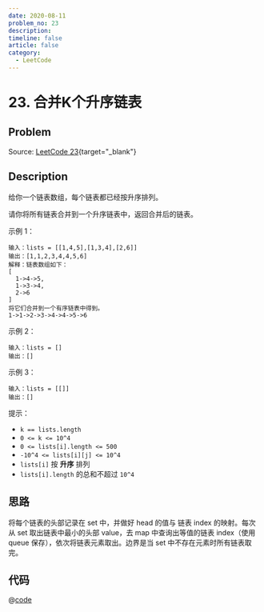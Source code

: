 ```yaml
---
date: 2020-08-11
problem_no: 23
description:
timeline: false
article: false
category:
  - LeetCode
---
```


# 23. 合并K个升序链表

## Problem

Source: [LeetCode 23](https://leetcode-cn.com/problems/merge-k-sorted-lists/){target="_blank"}

## Description

给你一个链表数组，每个链表都已经按升序排列。

请你将所有链表合并到一个升序链表中，返回合并后的链表。

示例 1：

```text
输入：lists = [[1,4,5],[1,3,4],[2,6]]
输出：[1,1,2,3,4,4,5,6]
解释：链表数组如下：
[
  1->4->5,
  1->3->4,
  2->6
]
将它们合并到一个有序链表中得到。
1->1->2->3->4->4->5->6
```

示例 2：

```text
输入：lists = []
输出：[]
```

示例 3：

```text
输入：lists = [[]]
输出：[]
```

提示：

- `k == lists.length`
- `0 <= k <= 10^4`
- `0 <= lists[i].length <= 500`
- `-10^4 <= lists[i][j] <= 10^4`
- `lists[i]` 按 **升序** 排列
- `lists[i].length` 的总和不超过 `10^4`

## 思路

将每个链表的头部记录在 set 中，并做好 head 的值与 链表 index 的映射。每次从 set 取出链表中最小的头部 value，去 map
中查询出等值的链表 index（使用 queue 保存），依次将链表元素取出。边界是当
set 中不存在元素时所有链表取完。

## 代码

@[code](../../../../algorithm/code/leet-code/23-main.cpp)